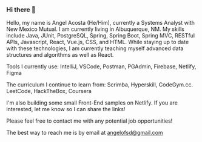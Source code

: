 ### Hi there 👋

<!--
**angelofsd/angelofsd** is a ✨ _special_ ✨ repository because its `README.md` (this file) appears on your GitHub profile.

Here are some ideas to get you started:

- 🔭 I’m currently working on ...
- 🌱 I’m currently learning ...
- 👯 I’m looking to collaborate on ...
- 🤔 I’m looking for help with ...
- 💬 Ask me about ...
- 📫 How to reach me: ...
- 😄 Pronouns: ...
- ⚡ Fun fact: ...
-->
 Hello, my name is Angel Acosta (He/Him), currently a Systems Analyst with New Mexico Mutual. I am currently living in Albuquerque, NM.  My skills include Java, JUnit, PostgreSQL, Spring, Spring Boot, Spring MVC, RESTful APIs, Javascript, React, Vue.js, CSS, and HTML. While staying up to date with these technologies, I am currently teaching myself advanced data structures and algorithms as well as React. 

 Tools I currently use: IntelliJ, VSCode, Postman, PGAdmin, Firebase, Netlify, Figma

 The curriculum I continue to learn from: Scrimba, Hyperskill, CodeGym.cc. LeetCode, HackTheBox, Coursera

 I'm also building some small Front-End samples on Netlify. If you are interested, let me know so I can share the links!

 Please feel free to contact me with any potential job opportunities!

 The best way to reach me is by email at angelofsd@gmail.com
